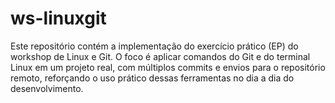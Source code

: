 # ws-linuxgit

Este repositório contém a implementação do exercício prático (EP) do workshop de Linux e Git.
O foco é aplicar comandos do Git e do terminal Linux em um projeto real, com múltiplos commits e envios para o repositório remoto, reforçando o uso prático dessas ferramentas no dia a dia do desenvolvimento.